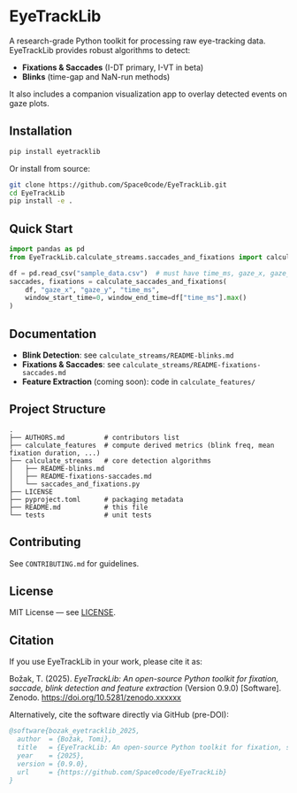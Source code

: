 <!-- SPDX-FileCopyrightText: 2025 Tomi Božak, Jožef Stefan Institute -->
<!-- SPDX-License-Identifier: MIT -->
# EyeTrackLib

A research-grade Python toolkit for processing raw eye-tracking data. EyeTrackLib provides robust algorithms to detect:

- **Fixations & Saccades** (I-DT primary, I-VT in beta)
- **Blinks** (time-gap and NaN-run methods)

It also includes a companion visualization app to overlay detected events on gaze plots.

## Installation

```bash
pip install eyetracklib
```

Or install from source:

```bash
git clone https://github.com/Space0code/EyeTrackLib.git
cd EyeTrackLib
pip install -e .
```

## Quick Start

```python
import pandas as pd
from EyeTrackLib.calculate_streams.saccades_and_fixations import calculate_saccades_and_fixations

df = pd.read_csv("sample_data.csv")  # must have time_ms, gaze_x, gaze_y
saccades, fixations = calculate_saccades_and_fixations(
    df, "gaze_x", "gaze_y", "time_ms",
    window_start_time=0, window_end_time=df["time_ms"].max()
)
```

## Documentation

- **Blink Detection**: see `calculate_streams/README-blinks.md`
- **Fixations & Saccades**: see `calculate_streams/README-fixations-saccades.md`
- **Feature Extraction** (coming soon): code in `calculate_features/`

## Project Structure

```
.
├── AUTHORS.md          # contributors list
├── calculate_features  # compute derived metrics (blink freq, mean fixation duration, ...)
├── calculate_streams   # core detection algorithms
│   ├── README-blinks.md
│   ├── README-fixations-saccades.md
│   └── saccades_and_fixations.py
├── LICENSE
├── pyproject.toml      # packaging metadata
├── README.md           # this file
└── tests               # unit tests
```

## Contributing

See `CONTRIBUTING.md` for guidelines.


## License

MIT License — see [LICENSE](LICENSE).


## Citation

If you use EyeTrackLib in your work, please cite it as:

Božak, T. (2025). *EyeTrackLib: An open-source Python toolkit for fixation, saccade, blink detection and feature extraction* (Version 0.9.0) [Software]. Zenodo. https://doi.org/10.5281/zenodo.xxxxxx

Alternatively, cite the software directly via GitHub (pre-DOI):

```bibtex
@software{bozak_eyetracklib_2025,
  author  = {Božak, Tomi},
  title   = {EyeTrackLib: An open-source Python toolkit for fixation, saccade, blink detection and feature extraction},
  year    = {2025},
  version = {0.9.0},
  url     = {https://github.com/Space0code/EyeTrackLib}
}